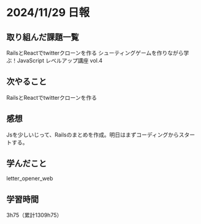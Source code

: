 # 2024/11/29 日報
## 取り組んだ課題一覧
RailsとReactでtwitterクローンを作る
シューティングゲームを作りながら学ぶ！JavaScript レベルアップ講座 vol.4

## 次やること
RailsとReactでtwitterクローンを作る

## 感想
Jsを少しいじって、Railsのまとめを作成。明日はまずコーディングからスタートする。

## 学んだこと
letter_opener_web

## 学習時間
3h75（累計1309h75）
